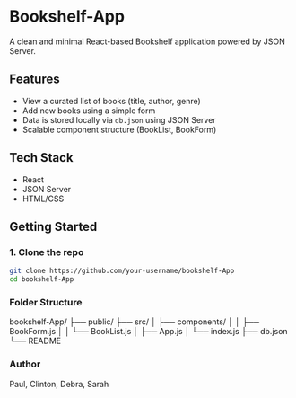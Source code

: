 # Bookshelf-App

A clean and minimal React-based Bookshelf application powered by JSON Server.

## Features
- View a curated list of books (title, author, genre)
- Add new books using a simple form
- Data is stored locally via `db.json` using JSON Server
- Scalable component structure (BookList, BookForm)

## Tech Stack
- React
- JSON Server
- HTML/CSS

## Getting Started

### 1. Clone the repo
```bash
git clone https://github.com/your-username/bookshelf-App
cd bookshelf-App

```  
### Folder Structure
bookshelf-App/
├── public/
├── src/
│   ├── components/
│   │   ├── BookForm.js
│   │   └── BookList.js
│   ├── App.js
│   └── index.js
├── db.json
└── README

### Author
Paul, Clinton, Debra, Sarah





